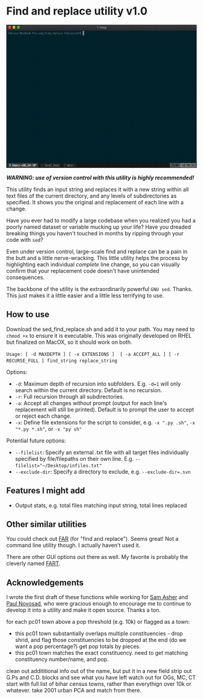 # Find and replace utility v1.0

![Find-replace](https://github.com/tobylunt/sed_find_replace/raw/master/fr_example.gif "tutorial")

**_WARNING: use of version control with this utility is highly recommended!_**

This utility finds an input string and replaces it with a new string within all text files of the current directory, and any levels of subdirectories as specified. It shows you the original and replacement of each line with a change.

Have you ever had to modify a large codebase when you realized you had a poorly named dataset or variable mucking up your life? Have you dreaded breaking things you haven't touched in months by ripping through your code with `sed`?

Even under version control, large-scale find and replace can be a pain in the butt and a little nerve-wracking. This little utility helps the process by highlighting each individual *complete* line change, so you can visually confirm that your replacement code doesn't have unintended consequences.

The backbone of the utility is the extraordinarily powerful `GNU sed`. Thanks. This just makes it a little easier and a little less terrifying to use.

## How to use

Download the sed_find_replace.sh and add it to your path. You may need to `chmod +x` to ensure it is executable. This was originally developed on RHEL but finalized on MacOX, so it should work on both.

```Usage: [ -d MAXDEPTH ] [ -x EXTENSIONS ]  [ -a ACCEPT_ALL ] [ -r RECURSE_FULL ] find_string replace_string```

Options:

* `-d`: Maximum depth of recursion into subfolders. E.g. `-d=1` will only search within the current directory. Default is no recursion.
* `-r`: Full recursion through all subdirectories.
* `-a`: Accept all changes without prompt (output for each line's replacement will still be printed). Default is to prompt the user to accept or reject each change.
* `-x`: Define file extensions for the script to consider, e.g. `-x ".py .sh"`, `-x "*.py *.sh"`, or `-x "py sh"`

Potential future options:

* `--filelist`: Specify an external .txt file with all target files individually specified by file/filepaths on their own line. E.g. `--filelist="~/Desktop/infiles.txt"`
* `--exclude-dir`: Specify a directory to exclude, e.g. `--exclude-dir=.svn`



## Features I might add

* Output stats, e.g. total files matching input string, total lines replaced

## Other similar utilities

You could check out [FAR](http://findandreplace.sourceforge.net/) (for "find and replace"). Seems great! Not a command line utility though. I actually haven't used it.

There are other GUI options out there as well. My favorite is probably the cleverly named [FART](http://fart-it.sourceforge.net/).

## Acknowledgements

I wrote the first draft of these functions while working for [Sam Asher](https://samuelasher.com/) and [Paul Novosad](https://www.dartmouth.edu/~novosad/), who were gracious enough to encourage me to continue to develop it into a utility and make it open source. Thanks a ton.






for each pc01 town above a pop threshold (e.g. 10k) or flagged as a town:
- this pc01 town substantially overlaps multiple constituencies - drop shrid, and flag those constituencies to be dropped at the end (do we want a pop percentage?) get pop totals by pieces.
- this pc01 town matches the exact constituency. need to get matching constituency number/name, and pop.

clean out addititional info out of the name, but put it in a new field
strip out G.Ps and C.D. blocks and see what you have left
watch out for OGs, MC, CT
start with full list of bihar census towns, rather than everythign over 10k or whatever. take 2001 urban PCA and match from there.